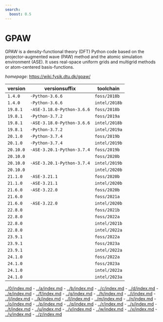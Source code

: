 ```yaml
---
search:
  boost: 0.5
---
```

# GPAW

GPAW is a density-functional theory (DFT) Python code based on the projector-augmented wave (PAW)  method and the atomic simulation environment (ASE). It uses real-space uniform grids and multigrid methods or  atom-centered basis-functions.

*homepage*: <https://wiki.fysik.dtu.dk/gpaw/>

version | versionsuffix | toolchain
--------|---------------|----------
``1.4.0`` | ``-Python-3.6.6`` | ``foss/2018b``
``1.4.0`` | ``-Python-3.6.6`` | ``intel/2018b``
``19.8.1`` | ``-ASE-3.18.0-Python-3.6.6`` | ``foss/2018b``
``19.8.1`` | ``-Python-3.7.2`` | ``foss/2019a``
``19.8.1`` | ``-ASE-3.18.0-Python-3.6.6`` | ``intel/2018b``
``19.8.1`` | ``-Python-3.7.2`` | ``intel/2019a``
``20.1.0`` | ``-Python-3.7.4`` | ``foss/2019b``
``20.1.0`` | ``-Python-3.7.4`` | ``intel/2019b``
``20.10.0`` | ``-ASE-3.20.1-Python-3.7.4`` | ``foss/2019b``
``20.10.0`` |  | ``foss/2020b``
``20.10.0`` | ``-ASE-3.20.1-Python-3.7.4`` | ``intel/2019b``
``20.10.0`` |  | ``intel/2020b``
``21.1.0`` | ``-ASE-3.21.1`` | ``foss/2020b``
``21.1.0`` | ``-ASE-3.21.1`` | ``intel/2020b``
``21.6.0`` | ``-ASE-3.22.0`` | ``foss/2020b``
``21.6.0`` |  | ``foss/2021a``
``21.6.0`` | ``-ASE-3.22.0`` | ``intel/2020b``
``22.8.0`` |  | ``foss/2021b``
``22.8.0`` |  | ``foss/2022a``
``22.8.0`` |  | ``intel/2021b``
``22.8.0`` |  | ``intel/2022a``
``23.9.1`` |  | ``foss/2022a``
``23.9.1`` |  | ``foss/2023a``
``23.9.1`` |  | ``intel/2022a``
``24.1.0`` |  | ``foss/2022a``
``24.1.0`` |  | ``foss/2023a``
``24.1.0`` |  | ``intel/2022a``
``24.1.0`` |  | ``intel/2023a``

[../0/index.md](0) - [../a/index.md](a) - [../b/index.md](b) - [../c/index.md](c) - [../d/index.md](d) - [../e/index.md](e) - [../f/index.md](f) - [../g/index.md](g) - [../h/index.md](h) - [../i/index.md](i) - [../j/index.md](j) - [../k/index.md](k) - [../l/index.md](l) - [../m/index.md](m) - [../n/index.md](n) - [../o/index.md](o) - [../p/index.md](p) - [../q/index.md](q) - [../r/index.md](r) - [../s/index.md](s) - [../t/index.md](t) - [../u/index.md](u) - [../v/index.md](v) - [../w/index.md](w) - [../x/index.md](x) - [../y/index.md](y) - [../z/index.md](z)

